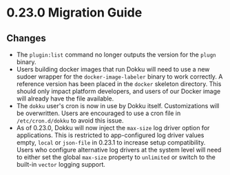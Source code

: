 # 0.23.0 Migration Guide

## Changes

- The `plugin:list` command no longer outputs the version for the `plugn` binary.
- Users building docker images that run Dokku will need to use a new sudoer wrapper for the `docker-image-labeler` binary to work correctly. A reference version has been placed in the `docker` skeleton directory. This should only impact platform developers, and users of our Docker image will already have the file available.
- The `dokku` user's cron is now in use by Dokku itself. Customizations will be overwritten. Users are encouraged to use a cron file in `/etc/cron.d/dokku` to avoid this issue.
- As of 0.23.0, Dokku will now inject the `max-size` log driver option for applications. This is restricted to app-configured log driver values empty, `local` or `json-file` in 0.23.1 to increase setup compatibility. Users who configure alternative log drivers at the system level will need to either set the global `max-size` property to `unlimited` or switch to the built-in `vector` logging support.
